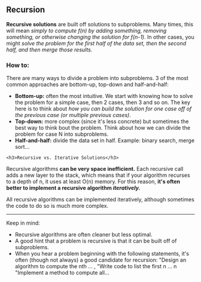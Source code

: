 <h2>Recursion</h2>
<p><b>Recursive solutions</b> are built off solutions to subproblems. Many times, this will mean <i>simply to compute f(n) by adding something, removing something, or otherwise changing the solution for f(n-1)</i>. In other cases, you might <i>solve the problem for the first half of the data set, then the second half, and then merge those results.</i></p>

  <h3>How to:</h3>
  <p>There are many ways to divide a problem into subproblems. 3 of the most common approaches are bottom-up, top-down and half-and-half:</p>
  <ul>
    <li><b>Bottom-up:</b> often the most intuitive. We start with knowing how to solve the problem for a simple case, then 2 cases, then 3 and so on. The key here is to think about <i>how you can build the solution for one case off of the previous case (or multiple previous cases)</i>.</li>
    <li><b>Top-down:</b> more complex (since it's less concrete) but sometimes the best way to think bout the problem. Think about how we can divide the problem for case N into subproblems.</li>
    <li><b>Half-and-half:</b> divide the data set in half. Example: binary search, merge sort...</li>
  </ul>
  
    <h3>Recursive vs. Iterative Solutions</h3>
<p>Recursive algorithms <b>can be very space inefficient.</b> Each recursive call adds a new layer to the stack, which means that if your algorithm recurses to a depth of n, it uses at least O(n) memory. For this reason, <b>it's often better to implement a recursive algorithm <i>iteratively.</i></b></p>
<p>All recursive algorithms can be implemented iteratively, although sometimes the code to do so is much more complex.</p>
  
  
---

Keep in mind:
<ul>
  <li>Recursive algorithms are often cleaner but less optimal.</li>
  <li>A good hint that a problem is recursive is that it can be built off of subproblems.</li>
  <li>When you hear a problem beginning with the following statements, it's often (though not always) a good candidate for recursion: "Design an algorithm to compute the nth ... , "Write code to list the first n ... n "Implement a method to compute all... </li>
</ul>
